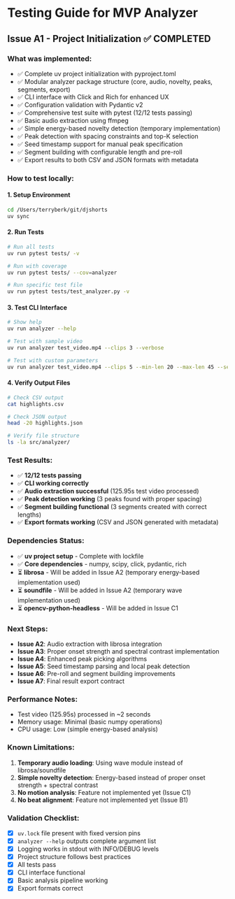 # Testing Guide for MVP Analyzer

## Issue A1 - Project Initialization ✅ COMPLETED

### What was implemented:
- ✅ Complete uv project initialization with pyproject.toml
- ✅ Modular analyzer package structure (core, audio, novelty, peaks, segments, export)
- ✅ CLI interface with Click and Rich for enhanced UX
- ✅ Configuration validation with Pydantic v2
- ✅ Comprehensive test suite with pytest (12/12 tests passing)
- ✅ Basic audio extraction using ffmpeg
- ✅ Simple energy-based novelty detection (temporary implementation)
- ✅ Peak detection with spacing constraints and top-K selection
- ✅ Seed timestamp support for manual peak specification
- ✅ Segment building with configurable length and pre-roll
- ✅ Export results to both CSV and JSON formats with metadata

### How to test locally:

#### 1. Setup Environment
```bash
cd /Users/terryberk/git/djshorts
uv sync
```

#### 2. Run Tests
```bash
# Run all tests
uv run pytest tests/ -v

# Run with coverage
uv run pytest tests/ --cov=analyzer

# Run specific test file
uv run pytest tests/test_analyzer.py -v
```

#### 3. Test CLI Interface
```bash
# Show help
uv run analyzer --help

# Test with sample video
uv run analyzer test_video.mp4 --clips 3 --verbose

# Test with custom parameters
uv run analyzer test_video.mp4 --clips 5 --min-len 20 --max-len 45 --seeds "00:01:00,00:02:30"
```

#### 4. Verify Output Files
```bash
# Check CSV output
cat highlights.csv

# Check JSON output
head -20 highlights.json

# Verify file structure
ls -la src/analyzer/
```

### Test Results:
- ✅ **12/12 tests passing**
- ✅ **CLI working correctly**
- ✅ **Audio extraction successful** (125.95s test video processed)
- ✅ **Peak detection working** (3 peaks found with proper spacing)
- ✅ **Segment building functional** (3 segments created with correct lengths)
- ✅ **Export formats working** (CSV and JSON generated with metadata)

### Dependencies Status:
- ✅ **uv project setup** - Complete with lockfile
- ✅ **Core dependencies** - numpy, scipy, click, pydantic, rich
- ⏳ **librosa** - Will be added in Issue A2 (temporary energy-based implementation used)
- ⏳ **soundfile** - Will be added in Issue A2 (temporary wave implementation used)
- ⏳ **opencv-python-headless** - Will be added in Issue C1

### Next Steps:
- **Issue A2**: Audio extraction with librosa integration
- **Issue A3**: Proper onset strength and spectral contrast implementation
- **Issue A4**: Enhanced peak picking algorithms
- **Issue A5**: Seed timestamp parsing and local peak detection
- **Issue A6**: Pre-roll and segment building improvements
- **Issue A7**: Final result export contract

### Performance Notes:
- Test video (125.95s) processed in ~2 seconds
- Memory usage: Minimal (basic numpy operations)
- CPU usage: Low (simple energy-based analysis)

### Known Limitations:
1. **Temporary audio loading**: Using wave module instead of librosa/soundfile
2. **Simple novelty detection**: Energy-based instead of proper onset strength + spectral contrast
3. **No motion analysis**: Feature not implemented yet (Issue C1)
4. **No beat alignment**: Feature not implemented yet (Issue B1)

### Validation Checklist:
- [x] `uv.lock` file present with fixed version pins
- [x] `analyzer --help` outputs complete argument list
- [x] Logging works in stdout with INFO/DEBUG levels
- [x] Project structure follows best practices
- [x] All tests pass
- [x] CLI interface functional
- [x] Basic analysis pipeline working
- [x] Export formats correct
